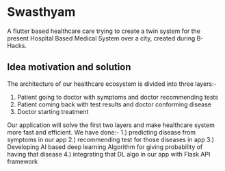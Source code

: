 # Swasthyam 
A flutter based healthcare care trying to create a twin system for the present Hospital Based Medical System over a city, created during B-Hacks.


## Idea motivation and solution
The architecture of our healthcare ecosystem is divided into three layers:-
1. Patient going to doctor with symptoms and doctor recommending tests
2. Patient coming back with test results and doctor conforming disease
3. Doctor starting treatment

Our application will solve the first two layers and make healthcare system more fast and efficient.
We have done:-
1.) predicting disease from symptoms in our app
2.) recommending test for those diseases in app
3.) Developing AI based deep learning Algorithm for giving probability of having that disease
4.) integrating that DL algo in our app with Flask API framework
